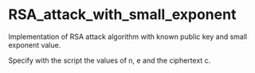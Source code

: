 # RSA_attack_with_small_exponent
Implementation of RSA attack algorithm with known public key and small exponent value.  

Specify with the script the values of n, e and the ciphertext c.
